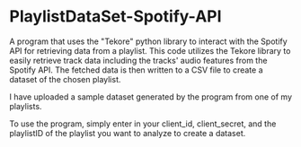 # PlaylistDataSet-Spotify-API
A program that uses the "Tekore" python library to interact with the Spotify API for retrieving data from a playlist.
This code utilizes the Tekore library to easily retrieve track data including the tracks' audio features from the Spotify API. The fetched data is then written to a CSV file to create a dataset of the chosen playlist.

I have uploaded a sample dataset generated by the program from one of my playlists.

To use the program, simply enter in your client_id, client_secret, and the playlistID of the playlist you want to analyze to create a dataset.
